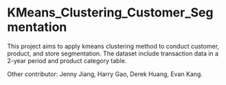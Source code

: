 # KMeans_Clustering_Customer_Segmentation
This project aims to apply kmeans clustering method to conduct customer, product, and store segmentation.
The dataset include transaction data in a 2-year period and product category table.

Other contributor: Jenny Jiang, Harry Gao, Derek Huang, Evan Kang.
